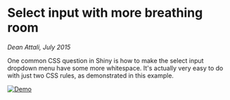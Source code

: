 # Select input with more breathing room

*Dean Attali, July 2015*

One common CSS question in Shiny is how to make the select input dropdown menu have some more whitespace.  It's actually very easy to do with just two CSS rules, as demonstrated in this example.

[![Demo](./selectize-large.gif)](./selectize-large.gif)